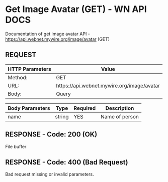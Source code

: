# Get Image Avatar (GET) - WN API DOCS

Documentation of get image avatar API - https://api.webnet.mywire.org/image/avatar (GET)

## REQUEST

| **HTTP Parameters** | **Value**                                  |
|---------------------|--------------------------------------------|
| Method:             | GET                                        |
| URL:                | https://api.webnet.mywire.org/image/avatar |
| Body:               | Query                                      |

| **Body Parameters** | **Type** | **Required** | **Description**       |
|---------------------|----------|--------------|-----------------------|
| name                | string   | YES          | Name of person        |

## RESPONSE - Code: 200 (OK)

File buffer

## RESPONSE - Code: 400 (Bad Request)

Bad request missing or invalid parameters.
